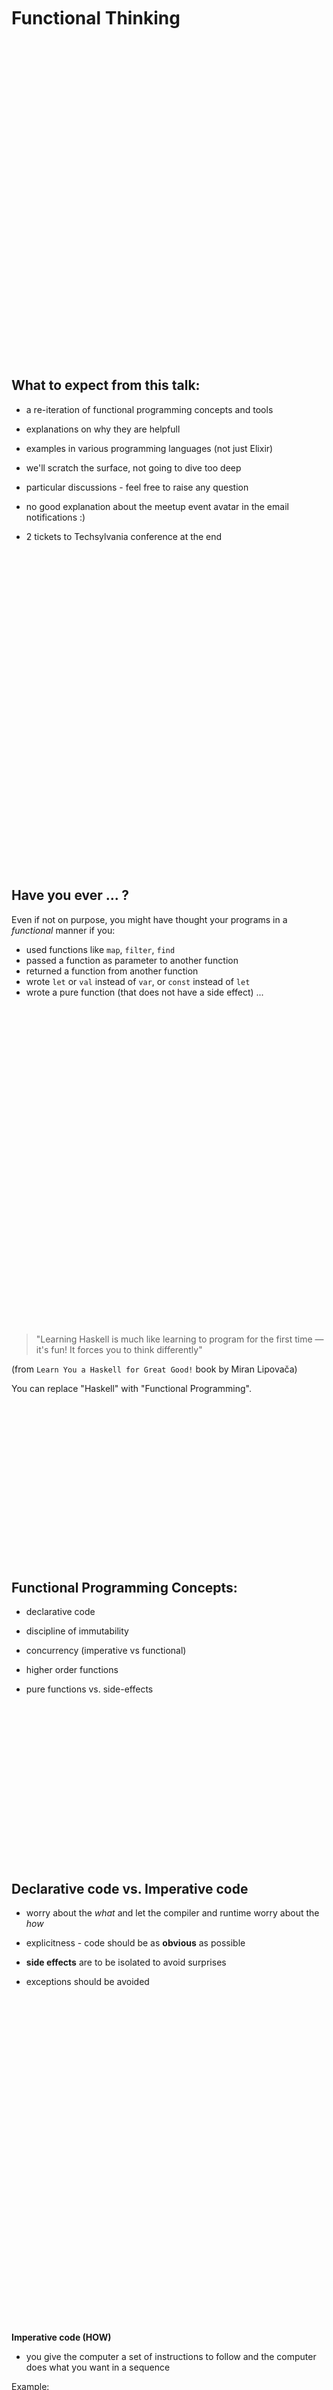 <br /><br /><br /><br /><br />

# Functional Thinking

<br /><br /><br /><br /><br /><br /><br /><br /><br /><br /><br /><br /><br /><br /><br />
<br /><br /><br /><br /><br /><br /><br /><br /><br /><br /><br /><br /><br /><br /><br />

## What to expect from this talk:

- a re-iteration of functional programming concepts and tools

- explanations on why they are helpfull

- examples in various programming languages (not just Elixir)

- we'll scratch the surface, not going to dive too deep

- particular discussions - feel free to raise any question

- no good explanation about the meetup event avatar in the email notifications :)

- 2 tickets to Techsylvania conference at the end

<br /><br /><br /><br /><br /><br /><br /><br /><br /><br /><br /><br /><br /><br /><br />
<br /><br /><br /><br /><br /><br /><br /><br /><br /><br /><br /><br /><br /><br /><br />

## Have you ever ... ?

Even if not on purpose, you might have thought your programs in a _functional_ manner if you:

- used functions like `map`, `filter`, `find`
- passed a function as parameter to another function
- returned a function from another function
- wrote `let` or `val` instead of `var`, or `const` instead of `let`
- wrote a pure function (that does not have a side effect)
  ...

<br /><br /><br /><br /><br /><br /><br /><br /><br /><br /><br /><br /><br /><br /><br />
<br /><br /><br /><br /><br /><br /><br /><br /><br /><br /><br /><br /><br /><br /><br />

> "Learning Haskell is much like learning to program for the first time — it's fun! It forces you to think differently"

(from `Learn You a Haskell for Great Good!` book by Miran Lipovača)

You can replace "Haskell" with "Functional Programming".

<br /><br /><br /><br /><br /><br /><br /><br /><br /><br /><br /><br /><br /><br /><br />

## Functional Programming Concepts:

- declarative code

- discipline of immutability

- concurrency (imperative vs functional)

- higher order functions

- pure functions vs. side-effects

<br /><br /><br /><br /><br /><br /><br /><br /><br /><br /><br /><br /><br /><br /><br />

## Declarative code vs. Imperative code

- worry about the _what_ and let the compiler and runtime worry about the _how_

- explicitness - code should be as **obvious** as possible

- **side effects** are to be isolated to avoid surprises

- exceptions should be avoided

<br /><br /><br /><br /><br /><br /><br /><br /><br /><br /><br /><br /><br /><br /><br />

<br /><br /><br /><br /><br /><br /><br /><br /><br /><br /><br /><br /><br /><br /><br />

**Imperative code (HOW)**

- you give the computer a set of instructions to follow and the computer does what you want in a sequence

Example:

A rule in your app says new passwords must be at least 9 characters long. There's a list of new passwords and we validate them using this rule.

`javascript`

```javascript
const passwords = [
  "123456",
  "password",
  "admin",
  "freecodecamp",
  "mypassword123",
];

let longPasswords = [];
for (let i = 0; i < passwords.length; i++) {
  const password = passwords[i];
  if (password.length >= 9) {
    longPasswords.push(password);
  }
}

console.log(longPasswords); // logs ["freecodecamp", "mypassword123"];
```

1. We create an empty list called longPasswords.
2. Then we write a loop that will run as many times as there are passwords in the original passwords list.
3. Then we get the password at the index of the loop iteration we are presently on.
4. Then we check if that password is greater than or equal to 9 characters long.
5. If it is, we put it into the longPasswords list.

The same as the compiler we can reason about _how_ this program executes.
Although not very natural, this is not too _hard_ at this level, but as complexity grows it gets _harder_

<br /><br /><br /><br /><br /><br /><br /><br /><br /><br /><br /><br /><br /><br /><br />

**Declarative code (WHAT)**

- a process of constantly defining _what_
- more readable code that reflects what exactly we want to achieve
- combined with good names it can be very powerfull
- achieves the same goal

`javascript`

```javascript
const isAtLeast9CharsLong = (password) => password.length >= 9;

const longPasswords = passwords.filter(isAtLeast9CharsLong);

console.log(longPasswords); // logs ["freecodecamp", "mypassword123"];
```

<br /><br /><br /><br /><br /><br /><br /><br /><br /><br /><br /><br /><br /><br /><br />

## Immutability

> If you say that `a` is 5, you can't say it's something else later because you just said it was 5. What are you, some kind of liar?

(`Learn You a Haskell for Great Good!` book by Miran Lipovača)

- use _values_ not _variables_ as they don't change
- once a **thing** is created, it is that thing **forever**
- create a new thing instead of changing

<br /><br /><br /><br /><br /><br /><br /><br /><br /><br /><br /><br /><br /><br /><br />

In pure FP there are no _variables_, everything is a _value_.

`javascript`

```
const a = 42;
```

`kotlin`

```
val a = 42
```

`elixir`

```elixir
life = 42
```

etc...

- in functional programming languages everything is immutable by default
- personal rule: if I need to use a mutable variable I have to take a step back and rethink it

Example - same as declarative vs imperative

All modern languages have built in support for this:

`kotlin`

```kotlin
class Car(var name: String?)

val car = Car("BMW")
car.name = "Audi"
```

- this is not immutable; it can be modified after creation
- let's make it immutable

`kotlin`

```kotlin
class Car(val name: String)

val car = Car("BMW")
```

- you cannot change the name of a `Car` once it's created, you have to create a new `Car`

<br /><br /><br /><br /><br /><br /><br /><br /><br /><br /><br /><br /><br /><br /><br />

### Why is immutability important?

- avoids side effects: if it can't change, you don't worry about its state
- makes code more predictable and reliable
- easier to reason about
- multi-threaded programs are safer

<br /><br /><br /><br /><br /><br /><br /><br /><br /><br /><br /><br /><br /><br /><br />

### Concurrency

**Mutable class**

`kotlin`

```kotlin
class Car(var name: String?)
```

![concurency diagram](https://raw.githubusercontent.com/mveres/FunctionalThinking/main/assets/fp_concurrency_1.png)

- classic race condition read-modify write
- OOP solution: locks and mutexes - hard to use and analyse => deadocks 💀

<br /><br /><br /><br /><br /><br /><br /><br /><br /><br /><br /><br /><br /><br /><br />

**Immutable class**

`kotlin`

```kotlin
class Car(val name: String)
```

![concurrency diagram](https://raw.githubusercontent.com/mveres/FunctionalThinking/main/assets/fp_concurrency_2.png)

- T1 can compute without worry since T2 has another copy of `Car`
- no locks necessary
- immutability ensures that shared data is thread-safe
- _things_ that _should_ not be modified _cannot_ be modified\.

<br /><br /><br /><br /><br /><br /><br /><br /><br /><br /><br /><br /><br /><br /><br />

### Global State & Real World

- modifiable shared state must exists in realworld app
- in FP we use state isolation and pushing side effects to the edges of our system (DB, filesystem, etc.)

### Q: can (web) frontend code be functional (i.e. immutable and pure)?

YES and NO

YES:

- each update is a transformation that based on the input renders a new version of HTML that is passed to the frontend engine
- e.g.:
  - React that renders new output base on `props` and `state` changes
  - HTML custom elements that render new output based on `props` (`attributes`) changes (simple HTML custom elements, Lit HTML, Vue...)
  - functional programming languages for the frontend: ELM

NO:

- JS functions that change (mutate) HTML elements to render new states

<br /><br /><br /><br /><br /><br /><br /><br /><br /><br /><br /><br /><br /><br /><br />

### Immutability Downside - No free cake

- many immutable objects may fill up memory and overload the garbage collector
- this is solved by specialized data structures that provide immutability but are also optimized: ** Persistent Data Structures **

<br /><br /><br /><br /><br /><br /><br /><br /><br /><br /><br /><br /><br /><br /><br />

### Persistent Data Structures

- always preserves the previous version of itself when modified
- are immutable; operations do not update the structure, but yield a new updated version

Examples:

- for Android there's [PCollections](https://github.com/hrldcpr/pcollections) - inspired on closure
- for Javascript https://immutable-js.com/
- for Elixir most data structures are built in

`Java`

```Java
ConsPStack<String> list = ConsPStack.empty();
System.out.println(list);  // []

ConsPStack<String> list2 = list.plus("hello");
System.out.println(list);  // []
System.out.println(list2); // [hello]

ConsPStack<String> list3 = list2.plus("hi");
System.out.println(list);  // []
System.out.println(list2); // [hello]
System.out.println(list3); // [hi, hello]

ConsPStack<String> list4 = list3.minus("hello");
System.out.println(list);  // []
System.out.println(list2); // [hello]
System.out.println(list3); // [hi, hello]
System.out.println(list4); // [hi]
```

<br /><br /><br /><br /><br /><br /><br /><br /><br /><br /><br /><br /><br /><br /><br />

## Functions

### Pure Functions

- it is pure if it depends only on the input and has no _side-effects_
- a transformation rather than a mutation
- closer to the mathematical definition of a function

`typescript`

```typescript
function addImpure(x: number): number {
  const y = readNumFromFile();
  return x + y;
}
// depends on the state of the world outside the function

function addPure(x: number, y: number): number {
  return x + y;
}
// depends solely on the input
```

- if a function is called twice with the same parameters, it returns the same result === **referential transparency**

- it allows the compiler to reason about the program's behavior
- it allows you to prove that a function is correct (tests, tests, tests)
- build more complex functions by gluing simple functions together

<br /><br /><br /><br /><br /><br /><br /><br /><br /><br /><br /><br /><br /><br /><br />

### Testing in functional programming

- is a pure function easier to write tests for?
- no (fewer) mocks and stubs
- no (fewer) dependency injection

<br /><br /><br /><br /><br /><br /><br /><br /><br /><br /><br /><br /><br /><br /><br />

### First Class Citizens

- a function is just a value, not treated differently from any other data
- Most programming languages -> functions and data are regarded as different things
- Functional programming languages -> functions are treated like any other data

Functions can:

- take other functions as parameters
- create and return new functions

☝️ These are called Higher Order Functions.
Ex: map, filter, reduce

<br /><br /><br /><br /><br /><br /><br /><br /><br /><br /><br /><br /><br /><br /><br />

### Side Effects

`kotlin`

```kotlin
fun add(x: Int, y: Int): Int {
  val result = x + y
  writeResultToFile(result)
  return result
}
```

- it is modifying the state of the outside world (by writing to a file)
- it needs a mock and dependecy injection for testing

`side effect === !pure`

- Functions with side effects depend on _historical context_ - they **harder** to reason about

<br /><br /><br /><br /><br /><br /><br /><br /><br /><br /><br /><br /><br /><br /><br />

Side effects examples:

- mutate a variable scoped outside of the function
- write to a file
- write to a DB
- delete something
- send data through the network
- UI

Can we get rid of these? Should our programs not use databases, filesystems, network, screens, etc. ?

NO: our apps don't have any utility without these
INSTEAD: isolate them.
FP is about containing the side effects - pushing them at the edges of our systems so that the rest of the code remains pure and easy to reason about.

<br /><br /><br /><br /><br /><br /><br /><br /><br /><br /><br /><br /><br /><br /><br />

- pure functions can be called in any order, on different CPU cores (_concurrency!_)

- compilers in advanced pure functional languages (like Haskell)
  - can tell by formally analyzing your code whether it’s concurrent or not
  - can stop you from shooting yourself in the foot with deadlocks, race conditions and the like

<br /><br /><br /><br /><br /><br /><br /><br /><br /><br /><br /><br /><br /><br /><br />

### Higher Order Functions

- functions that can take functions as parameters and return functions as results

<br /><br /><br /><br /><br /><br /><br /><br /><br /><br /><br /><br /><br /><br /><br />

#### Examples

A piece of code that compresses files using ZIP or RAR format
In traditional Java -> Strategy Pattern.

`java`

```java
public interface CompressionStrategy {
    void compress(List<File> files);
}

public class ZipCompressionStrategy implements CompressionStrategy {
    @Override public void compress(List<File> files) {
        // Do ZIP stuff
    }
}

public class RarCompressionStrategy implements CompressionStrategy {
    @Override public void compress(List<File> files) {
        // Do RAR stuff
    }
}

public CompressionStrategy decideStrategy(Strategy strategy) {
    switch (strategy) {
        case ZIP:
            return new ZipCompressionStrategy();
        case RAR:
            return new RarCompressionStrategy();
    }
}
```

- a lot of code and ceremony

With HoF:

`typescript`

```typescript
// also, simpler form of dependency injection
function compress(files: File[], applyStrategy: (l: File[]) => CompressedFiles){
  applyStrategy(files)
}

compress(fileList, {files -> // ZIP it})
compress(fileList, {files -> // RAR it})
```

<br /><br /><br /><br /><br /><br /><br /><br /><br /><br /><br /><br /><br /><br /><br />
<br /><br /><br /><br /><br /><br /><br /><br /><br /><br /><br /><br /><br /><br /><br />

## Currying

- after Haskell Curry - mathematician with important influence on functional programming
- ... partial function application
- ... a mathematical function can only have one parameter -> a function with multiple parameters is rewritten as a series of new functions, each with only one parameter

> "Currying is the process of taking a function with multiple arguments and turning it into a sequence of functions each with only a single argument." - _a definition from the internet_

`haskell`

```haskell
multThreeNums :: (Num a) => a -> a -> a -> a
multThreeNums x y z = x * y * z

let multTwoNumsWithNine = multThreeNums 9
multTwoNumsWithNine 2 3
-- 54
let multWithEighteen = multTwoNumsWithNine 2
multWithEighteen 10
-- 180
```

<br /><br /><br /><br /><br /><br /><br /><br /><br /><br /><br /><br /><br /><br /><br />

`javascript`

```javascript
const sumNotCurried = (a, b) => a + b;
const sumCurried = (a) => (b) => a + b;

const s1 = sumNotCurried(1, 2);
const s2 = sumCurried(1)(2);

const add1ToEach = (numbers) => numbers.map((e) => sumNotCurried(e, 1));

const add2ToEach = (numbers) => numbers.map(sumCurried(2));

const addNToEach = (n) => (numbers) => numbers.map(sumCurried(n));
addNToEach(n)(numbers);

const add2ToEach = addNToEach(2);
```

<br /><br /><br /><br /><br /><br /><br /><br /><br /><br /><br /><br /><br /><br /><br />

`F#`

```F#
let sum a b = a + b

let add1 = sum 1

let add1ToEach ns = ns |> List.map add1

let add1ToEach ns = ns |> List.map (sum 1)

let add1ToEach = List.map (sum 1)

```

`Elixir`

- functions can have the same name with different arities => creating Haskell-style “compile time notational currying” is not possible
- the first argument position is targeted - this effectively puts the first argument position in the role that is typically filled by the last argument position in other (curried) FP languages

`elixir`

```elixir
Enum.map([1, 2, 3], fn x -> x * 2 end)
[1, 2, 3] |> Enum.map(fn x -> x * 2 end)
-- first param is injected
```

VS.

`F#`

```F#
List.map (fun x -> x + 1) [1; 2; 3]
[1; 2; 3] |> List.map (fun x -> x + 1)
# last parameter is injected
```

<br /><br /><br /><br /><br /><br /><br /><br /><br /><br /><br /><br /><br /><br /><br />

# Tools of FP

## Chaining and Pipes

`|>` - pipe forward operator
Passes the result of the left side to the function on the right side (forward pipe operator).

<br /><br /><br /><br /><br /><br /><br /><br /><br /><br /><br /><br /><br /><br /><br />

`Elixir`

```elixir
foo(bar(baz(new_function(other_function()))))

other_function() |> new_function() |> baz() |> bar() |> foo()

"Elixir rocks" |> String.upcase() |> String.split()
# ["ELIXIR", "ROCKS"]
```

<br /><br /><br /><br /><br /><br /><br /><br /><br /><br /><br /><br /><br /><br /><br />

`F#`

```F#
[1..10]
|> List.map square
|> List.filter ((>) 50)
|> List.sum
|> (printf "%A")
```

<br /><br /><br /><br /><br /><br /><br /><br /><br /><br /><br /><br /><br /><br /><br />

- JavaScript doesn't have it... but [Lodash.chain](https://lodash.com/docs/4.17.15#chain) can offer a similar but more limited behavior

`javacript`

```javascript
import _ from "lodash";

const users = [
  { user: "barney", age: 36 },
  { user: "fred", age: 40 },
  { user: "pebbles", age: 1 },
];

const youngest = _.chain(users)
  .sortBy("age")
  .map((o) => `${o.user} is ${o.age}`)
  .head()
  .value();
// => 'pebbles is 1'
```

`<|` - pipe backward operator - the less used brother

<br /><br /><br /><br /><br /><br /><br /><br /><br /><br /><br /><br /><br /><br /><br />

## Pattern matching / Destructuring

- it is a mechanism for checking a value against a pattern
- a successful match can also deconstruct a value into its constituent parts
- it is a more powerful version of the `switch` statement from imperative programming

<br /><br /><br /><br /><br /><br /><br /><br /><br /><br /><br /><br /><br /><br /><br />

`kotlin`

```kotlin
val (name, age) = person
```

`elixir`

```elixir
{a, b, c} = {:hello, "world", 42}
```

`F#`

```F#
let rec somethingWithAList l =
    match l with
    | [] -> "it is empty"
    | [42] -> "the answer to everything!!!"
    | [_; 42; _] -> "the answer is in the middle"
    | h :: t -> "the answer is out there" + somethingWithAList t
```

`Scala`

```scala
// Case classes are especially useful for pattern matching.

abstract class Notification

case class Email(sender: String, title: String, body: String) extends Notification

case class SMS(caller: String, message: String) extends Notification

case class VoiceRecording(contactName: String, link: String) extends Notification


//Notification is an abstract super class which has three concrete Notification types implemented with case classes Email, SMS, and VoiceRecording. Now we can do pattern matching on these case classes:

def showNotification(notification: Notification): String = {
  notification match {
    case Email(sender, title, _) =>
      s"You got an email from $sender with title: $title"
    case SMS(number, message) =>
      s"You got an SMS from $number! Message: $message"
    case VoiceRecording(name, link) =>
      s"You received a Voice Recording from $name! Click the link to hear it: $link"
  }
}
val someSms = SMS("12345", "Are you there?")
val someVoiceRecording = VoiceRecording("Tom", "voicerecording.org/id/123")

println(showNotification(someSms))  // prints You got an SMS from 12345! Message: Are you there?

println(showNotification(someVoiceRecording))  // prints You received a Voice Recording from Tom! Click the link to hear it: voicerecording.org/id/123
```

- destructuring in javascript

```javascript
const { id, name, ...everything } = person;
const [first, second, rest] = persons;
```

- hidden in `try-catch` statements in C#, Java, ...

```
try {
  throw new InterestingException();
}
catch (VeryInterestingException viex) {
  doSomethingWithIt(viex);
}
catch (InterestingException iex) {
  doSomethingElseWithIt(iex);
}
catch (Exception ex) {
  dealWithIt(ex);
}
```

<br /><br /><br /><br /><br /><br /><br /><br /><br /><br /><br /><br /><br /><br /><br />

## (Discriminated) Union types

- a discriminated union is a pattern that indicates to the compiler all of the possible types that a newly created type can represent
- a.k.a. algebraic data types

`F#`

```f#
type Shape =
    | Rectangle of width : float * length : float
    | Circle of radius : float
    | Prism of width : float * float * height : float

type Tree =
    | Empty
    | Leaf of int
    | Node of Tree * Tree

match t with
| Empty -> "there's nothing here"
| Leaf (value) -> "there's ${value} in the leaf"
| _ -> "not sure what to do with this"

type Optional<T> = None | Some of T
```

`Java`

```java
String strNull = null;
Optional nullableOptional = Optional.ofNullable( strNull );
Optional sizeOptional = stringOptional.map( String::length );

```

<br /><br /><br /><br /><br /><br /><br /><br /><br /><br /><br /><br /><br /><br /><br />

Tagged tuples in Elixir

```elixir
@type animal :: {:cat, number(), integer()}
  | {:dog, number(), integer()}
  | {:monkey, number(), integer(), integer()}
  | ...

# then the type can be used in case statements like:

case some_animal do
  {:cat, weight, _} -> # do something with weight

  _ ->
    # do something if some_animal isn't the kind we care about
end
```

<br /><br /><br /><br /><br /><br /><br /><br /><br /><br /><br /><br /><br /><br /><br />

## Recursion & Tail-Recursion

- recursion + immutability = the FP alternative for loops + variables
- possible issue: Stack Overflow
- tail recursive patterns: accumulator, continuation
- tail call optimization (ES6 javascript has it)

```javascript
const isEven = (x) => x % 2 === 0;

const filter = (xs, isOk) => {
  if (!xs.length) return [];
  const [head, ...tail] = xs;

  const newHead = isOk(head) ? [head] : [];
  const newTail = filter(tail, isOk);
  return [...newHead, ...newTail];
};

console.log(filter([1, 3, 6, 8], isEven));

const tailRecursiveFilter = (xs, isOk, acc = []) => {
  if (!xs.length) return acc;
  const [head, ...tail] = xs;

  const newAcc = isOk(head) ? [...acc, head] : acc;
  return filter(tail, isOk, newAcc);
};

console.log(tailRecursiveFilter([1, 3, 6, 8], isEven));
```

<br /><br /><br /><br /><br /><br /><br /><br /><br /><br /><br /><br /><br /><br /><br />

## Sources & Further Reading

- "Programing F#" by Chris Smith
- Functional Programming Principles in Scala by Martin Odersky (https://www.coursera.org/learn/progfun1)
- Introduction to Functional Programming by Erik Meijer (https://www.edx.org/course/introduction-functional-programming-delftx-fp101x-0)
- https://fsharpforfunandprofit.com/
- "Learn You a Haskell for Great Good!" book by Miran Lipovača
- https://www.youtube.com/watch?v=iZLP4qOwY8I

- https://fsharpforfunandprofit.com/
- https://www.freecodecamp.org/news/imperative-vs-declarative-programming-difference/
- https://www.freecodecamp.org/news/functional-programming-for-android-developers-part-1-a58d40d6e742
- https://medium.com/free-code-camp/functional-programming-for-android-developers-part-2-5c0834669d1a
- https://medium.com/free-code-camp/functional-programming-for-android-developers-part-3-f9e521e96788
- https://www.freecodecamp.org/news/functional-programming-in-javascript/
- https://www.freecodecamp.org/news/functional-programming-in-javascript-explained-in-plain-english/

- great FP walkthrough for SWIFT programmers: https://www.raywenderlich.com/9222-an-introduction-to-functional-programming-in-swift#

<br /><br /><br /><br /><br /><br /><br /><br /><br /><br /><br /><br /><br /><br /><br />

## The ~million dollar~ Techsylvania tickets question!

(find the chat and write your answear there)

<br /><br /><br /><br /><br /><br /><br /><br /><br /><br /><br /><br /><br /><br /><br />
<br /><br /><br /><br /><br /><br /><br /><br /><br /><br /><br /><br /><br /><br /><br />

### What is the result of the following Elixir computation:

```elixir
"Cr4ft1ng!"
|> String.split("")
|> Enum.filter(fn e -> Regex.match?(~r/\d/, e) end) # is digit?
|> Enum.map(&String.to_integer/1)
|> Enum.map(fn e -> if rem(e, 2) == 1, do: e * 2, else: e end)
|> Enum.join("")
```

<br /><br /><br /><br /><br /><br /><br /><br /><br /><br /><br /><br /><br /><br /><br />
<br /><br /><br /><br /><br /><br /><br /><br /><br /><br /><br /><br /><br /><br /><br />

What is the meaning of life the universe and everything?
